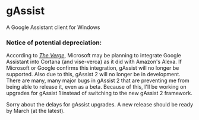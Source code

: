 # gAssist
A Google Assistant client for Windows

### Notice of potential depreciation:
According to *[The Verge](https://www.theverge.com/2019/1/18/18187992/microsoft-cortana-satya-nadella-alexa-google-assistant-competitor)*, Microsoft may be planning to integrate Google Assistant into Cortana (and vise-verca) as it did with Amazon's Alexa.
If Microsoft or Google confirms this integration, gAssist will no longer be supported.
Also due to this, gAssist 2 will no longer be in development. There are many, many major bugs in gAssist 2 that are preventing me from being able to release it, even as a beta. Because of this, I'll be working on upgrades for gAssist 1 instead of switching to the new gAssist 2 framework.

Sorry about the delays for gAssist upgrades. A new release should be ready by March (at the latest).
